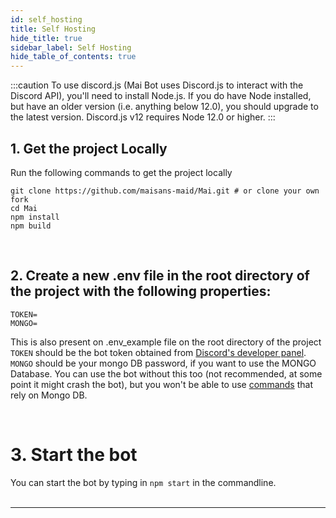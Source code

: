 ```yaml
---
id: self_hosting
title: Self Hosting
hide_title: true
sidebar_label: Self Hosting
hide_table_of_contents: true
---
```


:::caution
To use discord.js (Mai Bot uses Discord.js to interact with the Discord API), you'll need to install Node.js.
If you do have Node installed, but have an older version (i.e. anything below 12.0), you should upgrade to the latest version. Discord.js v12 requires Node 12.0 or higher.
:::
<br/>

## 1. Get the project Locally
Run the following commands to get the project locally
```
git clone https://github.com/maisans-maid/Mai.git # or clone your own fork
cd Mai
npm install
npm build
```

<br/>

## 2. Create a new .env file in the root directory of the project with the following properties:
```
TOKEN=
MONGO=
```
This is also present on .env_example file on the root directory of the project <br/>
`TOKEN` should be the bot token obtained from [Discord's developer panel](https://discord.com/developers). <br/>
`MONGO` should be your mongo DB password, if you want to use the MONGO Database. You can use the bot without this too (not recommended, at some point it might crash the bot), but you won't be able to use [commands](../commands) that rely on Mongo DB.

<br/>

# 3. Start the bot
You can start the bot by typing in `npm start` in the commandline.<br/><br/>


---
